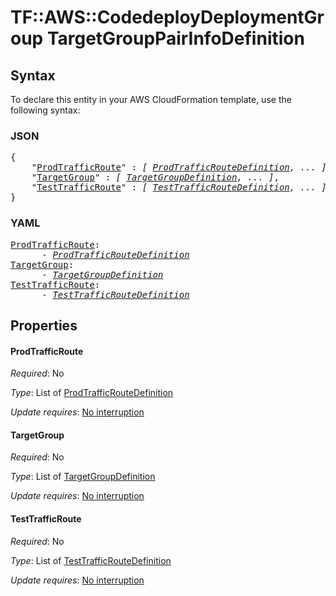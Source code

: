 # TF::AWS::CodedeployDeploymentGroup TargetGroupPairInfoDefinition

## Syntax

To declare this entity in your AWS CloudFormation template, use the following syntax:

### JSON

<pre>
{
    "<a href="#prodtrafficroute" title="ProdTrafficRoute">ProdTrafficRoute</a>" : <i>[ <a href="prodtrafficroutedefinition.md">ProdTrafficRouteDefinition</a>, ... ]</i>,
    "<a href="#targetgroup" title="TargetGroup">TargetGroup</a>" : <i>[ <a href="targetgroupdefinition.md">TargetGroupDefinition</a>, ... ]</i>,
    "<a href="#testtrafficroute" title="TestTrafficRoute">TestTrafficRoute</a>" : <i>[ <a href="testtrafficroutedefinition.md">TestTrafficRouteDefinition</a>, ... ]</i>
}
</pre>

### YAML

<pre>
<a href="#prodtrafficroute" title="ProdTrafficRoute">ProdTrafficRoute</a>: <i>
      - <a href="prodtrafficroutedefinition.md">ProdTrafficRouteDefinition</a></i>
<a href="#targetgroup" title="TargetGroup">TargetGroup</a>: <i>
      - <a href="targetgroupdefinition.md">TargetGroupDefinition</a></i>
<a href="#testtrafficroute" title="TestTrafficRoute">TestTrafficRoute</a>: <i>
      - <a href="testtrafficroutedefinition.md">TestTrafficRouteDefinition</a></i>
</pre>

## Properties

#### ProdTrafficRoute

_Required_: No

_Type_: List of <a href="prodtrafficroutedefinition.md">ProdTrafficRouteDefinition</a>

_Update requires_: [No interruption](https://docs.aws.amazon.com/AWSCloudFormation/latest/UserGuide/using-cfn-updating-stacks-update-behaviors.html#update-no-interrupt)

#### TargetGroup

_Required_: No

_Type_: List of <a href="targetgroupdefinition.md">TargetGroupDefinition</a>

_Update requires_: [No interruption](https://docs.aws.amazon.com/AWSCloudFormation/latest/UserGuide/using-cfn-updating-stacks-update-behaviors.html#update-no-interrupt)

#### TestTrafficRoute

_Required_: No

_Type_: List of <a href="testtrafficroutedefinition.md">TestTrafficRouteDefinition</a>

_Update requires_: [No interruption](https://docs.aws.amazon.com/AWSCloudFormation/latest/UserGuide/using-cfn-updating-stacks-update-behaviors.html#update-no-interrupt)

